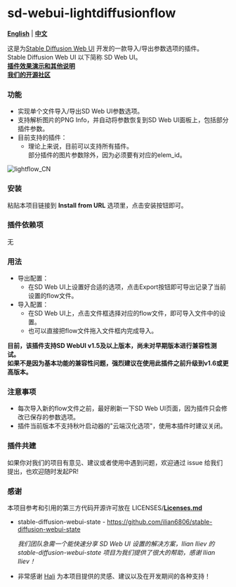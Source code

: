 <p float="left">
    <img alt="" src="https://img.shields.io/badge/JavaScript-323330?style=for-the-badge&logo=javascript&logoColor=F7DF1E" />
    <img alt="" src="https://img.shields.io/badge/Python-FFD43B?style=for-the-badge&logo=python&logoColor=blue" />
</p>

# sd-webui-lightdiffusionflow

[**English**](./README.md) | [**中文**](./README_CN.md)

这是为[Stable Diffusion Web UI](https://github.com/AUTOMATIC1111/stable-diffusion-webui) 开发的一款导入/导出参数选项的插件。  
Stable Diffusion Web UI 以下简称 SD Web UI。  
[**插件效果演示和其他说明**](https://fvkij7wuqx9.feishu.cn/docx/HgZndihraotmmzxFni7cFZISnvb)  
[**我们的开源社区**](https://www.lightflow.ai/)

### 功能

* 实现单个文件导入/导出SD Web UI参数选项。
* 支持解析图片的PNG Info，并自动将参数恢复到SD Web UI面板上，包括部分插件参数。
* 目前支持的插件：
    - 理论上来说，目前可以支持所有插件。  
    部分插件的图片参数除外，因为必须要有对应的elem_id。

![lightflow_CN](https://github.com/Tencent/LightDiffusionFlow/assets/20501414/492f7408-7729-4370-b0f9-c17a80211029)

### 安装

粘贴本项目链接到 **Install from URL** 选项里，点击安装按钮即可。

### 插件依赖项

无

### 用法

* 导出配置：
    - 在SD Web UI上设置好合适的选项，点击Export按钮即可导出记录了当前设置的flow文件。
* 导入配置：
    - 在SD Web UI上，点击文件框选择对应的flow文件，即可导入文件中的设置。
    - 也可以直接把flow文件拖入文件框内完成导入。

**目前，该插件支持SD WebUI v1.5及以上版本，尚未对早期版本进行兼容性测试。**  
**如果不是因为基本功能的兼容性问题，强烈建议在使用此插件之前升级到v1.6或更高版本。**
### 注意事项

* 每次导入新的flow文件之前，最好刷新一下SD Web UI页面，因为插件只会修改已保存的参数选项。
* 插件当前版本不支持秋叶启动器的"云端汉化选项"，使用本插件时建议关闭。

### 插件共建

如果你对我们的项目有意见、建议或者使用中遇到问题，欢迎通过 issue 给我们提出，也欢迎随时发起PR!

### 感谢

本项目参考和引用的第三方代码开源许可放在 LICENSES/[**Licenses.md**](./LICENSES/Licenses.md)

- stable-diffusion-webui-state - https://github.com/ilian6806/stable-diffusion-webui-state

    *我们团队急需一个能快速分享 SD Web UI 设置的解决方案，Ilian Iliev 的 stable-diffusion-webui-state 项目为我们提供了很大的帮助，感谢 Ilian Iliev！*

- 非常感谢 [Hali](https://github.com/ThisHaliHali) 为本项目提供的灵感、建议以及在开发期间的各种支持！
